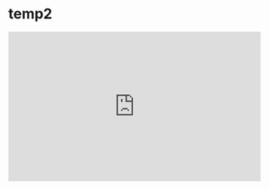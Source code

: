 # temp2

<iframe height="300" style="width: 100%;" scrolling="no" title="Magic Card" src="https://codepen.io/gayane-gasparyan/embed/jOmaBQK?default-tab=html%2Cresult" frameborder="no" loading="lazy" allowtransparency="true" allowfullscreen="true">
  See the Pen <a href="https://codepen.io/gayane-gasparyan/pen/jOmaBQK">
  Magic Card</a> by Gayane Gasparyan (<a href="https://codepen.io/gayane-gasparyan">@gayane-gasparyan</a>)
  on <a href="https://codepen.io">CodePen</a>.
</iframe>
